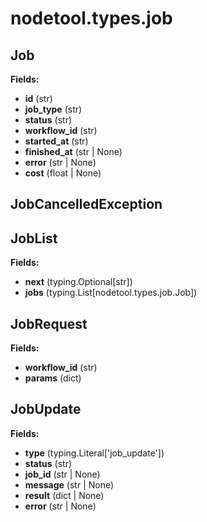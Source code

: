 # nodetool.types.job

## Job

**Fields:**
- **id** (str)
- **job_type** (str)
- **status** (str)
- **workflow_id** (str)
- **started_at** (str)
- **finished_at** (str | None)
- **error** (str | None)
- **cost** (float | None)


## JobCancelledException

## JobList

**Fields:**
- **next** (typing.Optional[str])
- **jobs** (typing.List[nodetool.types.job.Job])


## JobRequest

**Fields:**
- **workflow_id** (str)
- **params** (dict)


## JobUpdate

**Fields:**
- **type** (typing.Literal['job_update'])
- **status** (str)
- **job_id** (str | None)
- **message** (str | None)
- **result** (dict | None)
- **error** (str | None)


